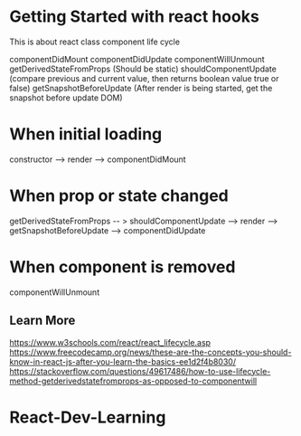 # Getting Started with react hooks

This is about react class component life cycle

componentDidMount
componentDidUpdate
componentWillUnmount 
getDerivedStateFromProps (Should be static)
shouldComponentUpdate (compare previous and current value, then returns boolean value true or false)
getSnapshotBeforeUpdate (After render is being started, get the snapshot before update DOM)

# When initial loading
constructor --> render --> componentDidMount

# When prop or state changed
getDerivedStateFromProps -- > shouldComponentUpdate --> render --> getSnapshotBeforeUpdate --> componentDidUpdate

# When component is removed
componentWillUnmount

## Learn More
https://www.w3schools.com/react/react_lifecycle.asp
https://www.freecodecamp.org/news/these-are-the-concepts-you-should-know-in-react-js-after-you-learn-the-basics-ee1d2f4b8030/
https://stackoverflow.com/questions/49617486/how-to-use-lifecycle-method-getderivedstatefromprops-as-opposed-to-componentwill

# React-Dev-Learning
